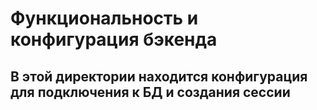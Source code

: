 # Функциональность и конфигурация бэкенда

## В этой директории находится конфигурация для подключения к БД и создания сессии